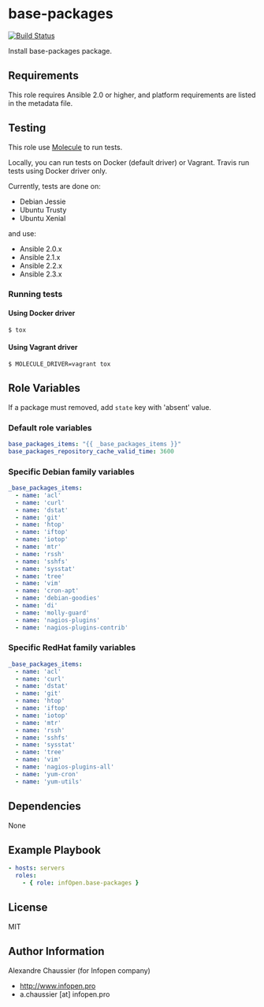 # base-packages

[![Build Status](https://travis-ci.org/infOpen/ansible-role-base-packages.svg?branch=master)](https://travis-ci.org/infOpen/ansible-role-base-packages)

Install base-packages package.

## Requirements

This role requires Ansible 2.0 or higher,
and platform requirements are listed in the metadata file.

## Testing

This role use [Molecule](https://github.com/metacloud/molecule/) to run tests.

Locally, you can run tests on Docker (default driver) or Vagrant.
Travis run tests using Docker driver only.

Currently, tests are done on:
- Debian Jessie
- Ubuntu Trusty
- Ubuntu Xenial

and use:
- Ansible 2.0.x
- Ansible 2.1.x
- Ansible 2.2.x
- Ansible 2.3.x

### Running tests

#### Using Docker driver

```
$ tox
```

#### Using Vagrant driver

```
$ MOLECULE_DRIVER=vagrant tox
```

## Role Variables

If a package must removed, add `state` key with 'absent' value.

### Default role variables

```yaml
base_packages_items: "{{ _base_packages_items }}"
base_packages_repository_cache_valid_time: 3600
```

### Specific Debian family variables

```yaml
_base_packages_items:
  - name: 'acl'
  - name: 'curl'
  - name: 'dstat'
  - name: 'git'
  - name: 'htop'
  - name: 'iftop'
  - name: 'iotop'
  - name: 'mtr'
  - name: 'rssh'
  - name: 'sshfs'
  - name: 'sysstat'
  - name: 'tree'
  - name: 'vim'
  - name: 'cron-apt'
  - name: 'debian-goodies'
  - name: 'di'
  - name: 'molly-guard'
  - name: 'nagios-plugins'
  - name: 'nagios-plugins-contrib'
```

### Specific RedHat family variables

```yaml
_base_packages_items:
  - name: 'acl'
  - name: 'curl'
  - name: 'dstat'
  - name: 'git'
  - name: 'htop'
  - name: 'iftop'
  - name: 'iotop'
  - name: 'mtr'
  - name: 'rssh'
  - name: 'sshfs'
  - name: 'sysstat'
  - name: 'tree'
  - name: 'vim'
  - name: 'nagios-plugins-all'
  - name: 'yum-cron'
  - name: 'yum-utils'
```

## Dependencies

None

## Example Playbook

``` yaml
- hosts: servers
  roles:
    - { role: infOpen.base-packages }
```

## License

MIT

## Author Information

Alexandre Chaussier (for Infopen company)
- http://www.infopen.pro
- a.chaussier [at] infopen.pro
